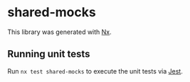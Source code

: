# shared-mocks

This library was generated with [Nx](https://nx.dev).

## Running unit tests

Run `nx test shared-mocks` to execute the unit tests via [Jest](https://jestjs.io).
